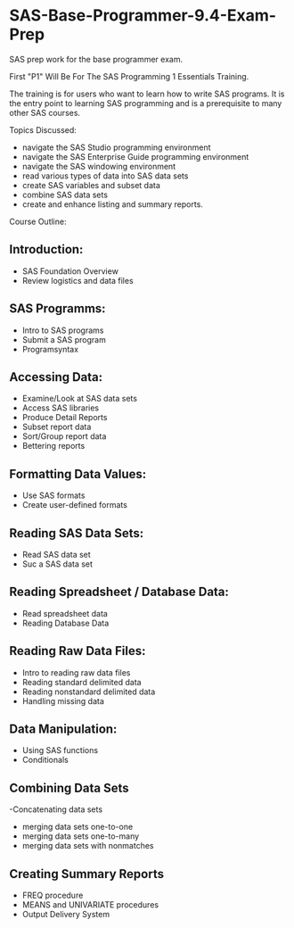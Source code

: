 # SAS-Base-Programmer-9.4-Exam-Prep
SAS prep work for the base programmer exam. 

First "P1" Will Be For The SAS Programming 1 Essentials Training. 

The training  is for users who want to learn how to write SAS programs. It is the entry point to learning SAS programming and is a prerequisite to many other SAS courses.

Topics Discussed: 

- navigate the SAS Studio programming environment
- navigate the SAS Enterprise Guide programming environment
- navigate the SAS windowing environment
- read various types of data into SAS data sets
- create SAS variables and subset data
- combine SAS data sets
- create and enhance listing and summary reports.

Course Outline: 

## Introduction:  
- SAS Foundation Overview
- Review logistics and  data files

## SAS Programms: 
- Intro to SAS programs
- Submit a SAS program
- Programsyntax

## Accessing Data: 
- Examine/Look at SAS data sets
- Access SAS libraries
- Produce Detail Reports
- Subset report data
- Sort/Group report data
- Bettering reports

## Formatting Data Values: 
- Use SAS formats
- Create user-defined formats

## Reading SAS Data Sets: 
- Read SAS data set
- Suc a SAS data set

## Reading Spreadsheet / Database Data:
- Read spreadsheet data
- Reading Database Data

## Reading Raw Data Files:
- Intro to reading raw data files
- Reading standard delimited data
- Reading nonstandard delimited data
- Handling missing data

## Data Manipulation:
- Using SAS functions
- Conditionals 

## Combining Data Sets
-Concatenating data sets
- merging data sets one-to-one
- merging data sets one-to-many
- merging data sets with nonmatches

## Creating Summary Reports
-  FREQ procedure
-  MEANS and UNIVARIATE procedures
-  Output Delivery System
